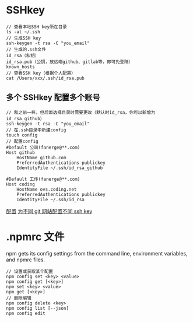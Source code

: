 # SSHkey

```
// 查看本地SSH key所在目录
ls -al ~/.ssh
// 生成SSH key
ssh-keygen -t rsa -C "you_email"
// 生成的.ssh文件
id_rsa（私钥）
id_rsa.pub（公钥，放远端github、gitlab等，即可免登陆）
known_hosts
// 查看SSH key（根据个人配置）
cat /Users/xxx/.ssh/id_rsa.pub
```

## 多个 SSHkey 配置多个账号

```
// 和之前一样，但后面选择目录时需要更改（默认时id_rsa，你可以新增为id_rsa_github）
ssh-keygen -t rsa -C "you_email"
// 在.ssh目录中新建config
touch config
// 配置config
#Default 公司(fanerge@**.com)
Host github
    HostName github.com
    PreferredAuthentications publickey
    IdentityFile ~/.ssh/id_rsa_github

#Default 工作(fanerge@**.com)
Host coding
    HostName ovs.coding.net
    PreferredAuthentications publickey
    IdentityFile ~/.ssh/id_rsa
```

[配置](https://blog.csdn.net/hao495430759/article/details/80673568)
[为不同 git 网站配置不同 ssh key](https://www.cnblogs.com/purehol/p/11734017.html)

# .npmrc 文件

npm gets its config settings from the command line, environment variables, and npmrc files.

```
// 设置或获取某个配置
npm config set <key> <value>
npm config get [<key>]
npm set <key> <value>
npm get [<key>]
// 删除编辑
npm config delete <key>
npm config list [--json]
npm config edit
```
